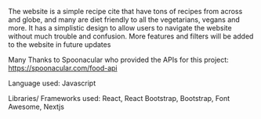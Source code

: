 The website is a simple recipe cite that have tons of recipes from across and globe, and many are diet friendly to all the vegetarians, vegans and more. It has a simplistic design to allow users to navigate the website without much trouble and confusion. More features and filters will be added to the website in future updates

Many Thanks to Spoonacular who provided the APIs for this project: https://spoonacular.com/food-api

Language used: Javascript

Libraries/ Frameworks used: React, React Bootstrap, Bootstrap, Font Awesome, Nextjs
